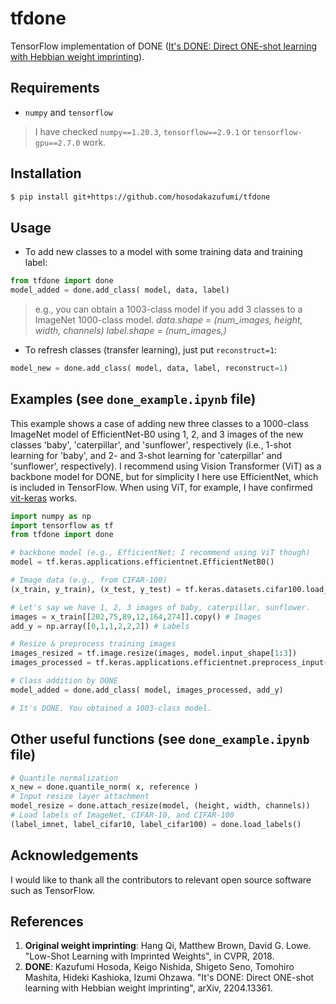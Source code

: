 # tfdone

TensorFlow implementation of DONE ([It's DONE: Direct ONE-shot learning with Hebbian weight imprinting](https://arxiv.org/abs/2204.13361)).


## Requirements

* `numpy` and  `tensorflow`
> I have checked `numpy==1.20.3`, `tensorflow==2.9.1` or `tensorflow-gpu==2.7.0` work.


## Installation

```bash
$ pip install git+https://github.com/hosodakazufumi/tfdone
```


## Usage

* To add new classes to a model with some training data and training label:

```python
from tfdone import done
model_added = done.add_class( model, data, label)
```
> e.g., you can obtain a 1003-class model if you add 3 classes to a ImageNet 1000-class model.
> *data.shape = (num_images, height, width, channels)*
> *label.shape = (num_images,)*

* To refresh classes (transfer learning), just put `reconstruct=1`:

```python
model_new = done.add_class( model, data, label, reconstruct=1)
```



## Examples  (see `done_example.ipynb` file)

This example shows a case of adding new three classes to a 1000-class ImageNet model of EfficientNet-B0 using 1, 2, and 3 images of the new classes 'baby', 'caterpillar', and 'sunflower', respectively (i.e., 1-shot learning for 'baby', and 2- and 3-shot learning for 'caterpillar' and 'sunflower', respectively). I recommend using Vision Transformer (ViT) as a backbone model for DONE, but for simplicity I here use EfficientNet, which is included in TensorFlow. When using ViT, for example, I have confirmed [vit-keras](https://github.com/faustomorales/vit-keras) works. 

```python
import numpy as np
import tensorflow as tf
from tfdone import done

# backbone model (e.g., EfficientNet; I recommend using ViT though)
model = tf.keras.applications.efficientnet.EfficientNetB0()

# Image data (e.g., from CIFAR-100)
(x_train, y_train), (x_test, y_test) = tf.keras.datasets.cifar100.load_data()

# Let's say we have 1, 2, 3 images of baby, caterpillar, sunflower. 
images = x_train[[202,75,89,12,164,274]].copy() # Images
add_y = np.array([0,1,1,2,2,2]) # Labels

# Resize & preprocess training images
images_resized = tf.image.resize(images, model.input_shape[1:3])
images_processed = tf.keras.applications.efficientnet.preprocess_input(images_resized)

# Class addition by DONE
model_added = done.add_class( model, images_processed, add_y)

# It's DONE. You obtained a 1003-class model.

```


## Other useful functions  (see `done_example.ipynb` file)
```python
# Quantile normalization
x_new = done.quantile_norm( x, reference )
# Input resize layer attachment
model_resize = done.attach_resize(model, (height, width, channels))
# Load labels of ImageNet, CIFAR-10, and CIFAR-100
(label_imnet, label_cifar10, label_cifar100) = done.load_labels()
```



## Acknowledgements
I would like to thank all the contributors to relevant open source software such as TensorFlow. 

## References

1) **Original weight imprinting**: Hang Qi, Matthew Brown, David G. Lowe. "Low-Shot Learning with Imprinted Weights", in CVPR, 2018.
2)  **DONE**: Kazufumi Hosoda, Keigo Nishida, Shigeto Seno, Tomohiro Mashita, Hideki Kashioka, Izumi Ohzawa. "It's DONE: Direct ONE-shot learning with Hebbian weight imprinting", arXiv, 2204.13361.

